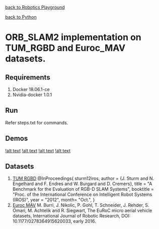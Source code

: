 [back to Robotics Playground](https://github.com/sandeepgogadi/Robotics-Playground)

[back to Python](https://github.com/sandeepgogadi/Robotics-Playground/tree/master/Python)

# ORB_SLAM2 implementation on TUM_RGBD and Euroc_MAV datasets.

## Requirements
1. Docker 18.06.1-ce
2. Nvidia-docker 1.0.1

## Run
Refer steps.txt for commands.

## Demos
[!alt text](https://github.com/sandeepgogadi/Docker-ORB_SLAM2/blob/master/gifs/monocular_Euroc.gif "monocular_Euroc")
[!alt text](https://github.com/sandeepgogadi/Docker-ORB_SLAM2/blob/master/gifs/monocular_TUM.gif "monocular_TUM")
[!alt text](https://github.com/sandeepgogadi/Docker-ORB_SLAM2/blob/master/gifs/rgbd_TUM.gif "rgbd_TUM")
[!alt text](https://github.com/sandeepgogadi/Docker-ORB_SLAM2/blob/master/gifs/stereo_Euroc.gif "stereo_Euroc")

## Datasets
1. [TUM RGBD](https://vision.in.tum.de/data/datasets/rgbd-dataset)
@InProceedings{ sturm12iros,
	author = {J. Sturm and N. Engelhard and F. Endres and W. Burgard and D. Cremers},
	title = "A Benchmark for the Evaluation of RGB-D SLAM Systems",
	booktitle = "Proc. of the International Conference on Intelligent Robot Systems (IROS)",
	year = "2012",
	month= "Oct.",
}
2. [Euroc MAV](https://projects.asl.ethz.ch/datasets/doku.php?id=kmavvisualinertialdatasets)
M. Burri, J. Nikolic, P. Gohl, T. Schneider, J. Rehder, S. Omari, M. Achtelik and R. Siegwart, The EuRoC micro aerial vehicle datasets, International Journal of Robotic Research, DOI: 10.1177/0278364915620033, early 2016.
